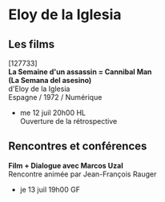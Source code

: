 # Eloy de la Iglesia

## Les films

[127733]  
**La Semaine d'un assassin = Cannibal Man**  
**(La Semana del asesino)**  
d'Eloy de la Iglesia  
Espagne / 1972 / Numérique

- me 12 juil 20h00 HL  
Ouverture de la rétrospective

## Rencontres et conférences

**Film + Dialogue avec Marcos Uzal**  
Rencontre animée par Jean-François Rauger

- je 13 juil 19h00 GF

